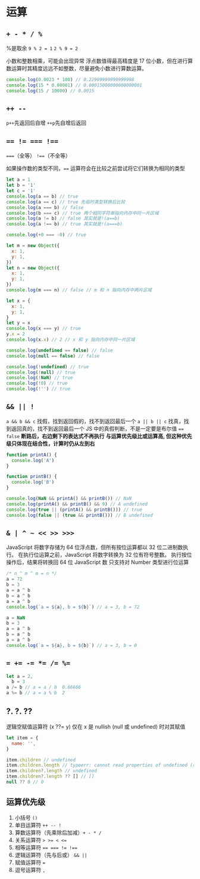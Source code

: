 # 运算

## `+ - * / %`

%是取余 `9 % 2 = 1` `2 % 9 = 2`

小数和整数相乘，可能会出现异常
浮点数值得最高精度是 17 位小数，但在进行算数运算时其精度远远不如整数，尽量避免小数进行算数运算。

```js
console.log(0.0023 * 100) // 0.22999999999999998
console.log(15 * 0.00001) // 0.00015000000000000001
console.log(15 / 10000) // 0.0015
```

## `++ --`

`p++`先返回后自增 `++p`先自增后返回

## `== != === !==`

`===`（全等） `!==`（不全等）

如果操作数的类型不同，`==` 运算符会在比较之前尝试将它们转换为相同的类型

```js
let a = 1
let b = '1'
let c = '1'
console.log(a == b) // true
console.log(a == c) // true 先临时类型转换后比较
console.log(a === b) // false
console.log(b === c) // true 两个相同字符串指向内存中同一片区域
console.log(a != b) // false 其实就是!(a==b)
console.log(a !== b) // true 其实就是!(a===b)

console.log(+0 === -0) // true

let m = new Object({
  x: 1,
  y: 1,
})
let n = new Object({
  x: 1,
  y: 1,
})
console.log(m === n) // false // m 和 n 指向内存中两片区域

let x = {
  x: 1,
  y: 1,
}
let y = x
console.log(x === y) // true
y.x = 2
console.log(x.x) // 2 // x 和 y 指向内存中同一片区域

console.log(undefined == false) // false
console.log(null == false) // false

console.log(!undefined) // true
console.log(!null) // true
console.log(!NaN) // true
console.log(!0) // true
console.log(!'') // true
```

## `&& || !`

`a && b && c` 找假，找到返回假的，找不到返回最后一个
`a || b || c` 找真，找到返回真的，找不到返回最后一个
JS 中的真假判断，不是一定要是布尔值 `== false`
**断路后，右边剩下的表达式不再执行**
**与运算优先级比或运算高, 但这种优先级只体现在结合性，计算时仍从左到右**

```js
function printA() {
  console.log('A')
}

function printB() {
  console.log('B')
}

console.log(NaN && printA() && printB()) // NaN
console.log(printA() && printB() && 9) // A undefined
console.log(true || (printA() && printB())) // true
console.log(false || (true && printB())) // B undefined
```

## `& | ^ ~ << >> >>>`

JavaScript 将数字存储为 64 位浮点数，但所有按位运算都以 32 位二进制数执行。
在执行位运算之前，JavaScript 将数字转换为 32 位有符号整数。
执行按位操作后，结果将转换回 64 位 JavaScript 数
只支持对 Number 类型进行位运算

```js
/* n ^ m ^ m = n */
a = 72
b = 3
a = a ^ b
b = a ^ b
a = a ^ b
console.log(`a = ${a}, b = ${b}`) // a = 3, b = 72

a = NaN
b = 3
a = a ^ b
b = a ^ b
a = a ^ b
console.log(`a = ${a}, b = ${b}`) // a = 3, b = 0
```

## `= += -= *= /= %=`

```js
let a = 2,
  b = 3
a /= b // a = a / b  0.66666
a %= b // a = a % b  2
```

## ?. ?. ??

逻辑空赋值运算符 (x ??= y) 仅在 x 是 nullish (null 或 undefined) 时对其赋值

```js
let item = {
  name: '',
}

item.children // undefined
item.children.length // typeerr: cannot read properties of undefined (reading 'length')
item.children?.length // undefined
item.children?.length ?? [] // []
null ?? 0 // 0
```

## 运算优先级

1. 小括号 `()`
2. 单目运算符 `++ -- !`
3. 算数运算符（先乘除后加减）`+ - * /`
4. 关系运算符 `> >= < <=`
5. 相等运算符 `== === != !==`
6. 逻辑运算符（先与后或） `&& ||`
7. 赋值运算符 `=`
8. 逗号运算符 `,`
